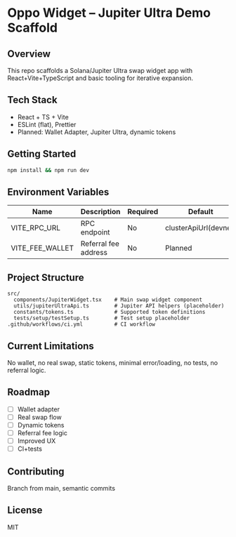 # Oppo Widget – Jupiter Ultra Demo Scaffold

## Overview
This repo scaffolds a Solana/Jupiter Ultra swap widget app with React+Vite+TypeScript and basic tooling for iterative expansion.

## Tech Stack
- React + TS + Vite
- ESLint (flat), Prettier
- Planned: Wallet Adapter, Jupiter Ultra, dynamic tokens

## Getting Started
```bash
npm install && npm run dev
```

## Environment Variables
| Name | Description | Required | Default |
|---|---|---|---|
| VITE_RPC_URL | RPC endpoint | No | clusterApiUrl(devnet) |
| VITE_FEE_WALLET | Referral fee address | No | Planned |

## Project Structure
```
src/
  components/JupiterWidget.tsx    # Main swap widget component
  utils/jupiterUltraApi.ts        # Jupiter API helpers (placeholder)
  constants/tokens.ts             # Supported token definitions
  tests/setup/testSetup.ts        # Test setup placeholder
.github/workflows/ci.yml          # CI workflow
```

## Current Limitations
No wallet, no real swap, static tokens, minimal error/loading, no tests, no referral logic.

## Roadmap
- [ ] Wallet adapter
- [ ] Real swap flow
- [ ] Dynamic tokens
- [ ] Referral fee logic
- [ ] Improved UX
- [ ] CI+tests

## Contributing
Branch from main, semantic commits

## License
MIT